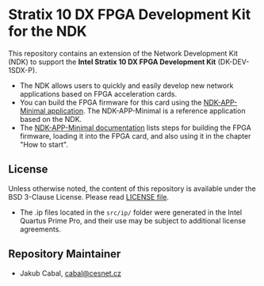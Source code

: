 # Stratix 10 DX FPGA Development Kit for the NDK

This repository contains an extension of the Network Development Kit (NDK) to support the **Intel Stratix 10 DX FPGA Development Kit** (DK-DEV-1SDX-P).
- The NDK allows users to quickly and easily develop new network applications based on FPGA acceleration cards.
- You can build the FPGA firmware for this card using the [NDK-APP-Minimal application](../../../../ndk-app-minimal/). The NDK-APP-Minimal is a reference application based on the NDK.
- The [NDK-APP-Minimal documentation](https://cesnet.github.io/ndk-app-minimal/) lists steps for building the FPGA firmware, loading it into the FPGA card, and also using it in the chapter "How to start".

## License

Unless otherwise noted, the content of this repository is available under the BSD 3-Clause License. Please read [LICENSE file](LICENSE).

- The .ip files located in the `src/ip/` folder were generated in the Intel Quartus Prime Pro, and their use may be subject to additional license agreements.

## Repository Maintainer

- Jakub Cabal, cabal@cesnet.cz